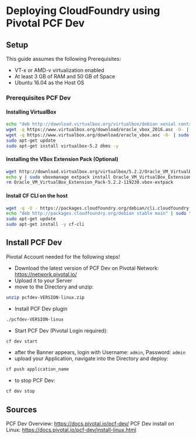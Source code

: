 # Deploying CloudFoundry using Pivotal PCF Dev

## Setup

This guide assumes the following Prerequisites:
- VT-x or AMD-v virtualization enabled
- At least 3 GB of RAM and 50 GB of Space
- Ubuntu 16.04 as the Host OS

### Prerequisites PCF Dev

#### Installing VirtualBox

```bash
echo "deb http://download.virtualbox.org/virtualbox/debian xenial contrib" | sudo tee -a /etc/apt/sources.list
wget -q https://www.virtualbox.org/download/oracle_vbox_2016.asc -O- | sudo apt-key add -
wget -q https://www.virtualbox.org/download/oracle_vbox.asc -O- | sudo apt-key add -
sudo apt-get update
sudo apt-get install virtualbox-5.2 dkms -y
```

#### Installing the VBox Extension Pack (Optional)

```bash
wget http://download.virtualbox.org/virtualbox/5.2.2/Oracle_VM_VirtualBox_Extension_Pack-5.2.2-119230.vbox-extpack
echo y | sudo vboxmanage extpack install Oracle_VM_VirtualBox_Extension_Pack-5.2.2-119230.vbox-extpack
rm Oracle_VM_VirtualBox_Extension_Pack-5.2.2-119230.vbox-extpack
```

#### Install CF CLI on the host

```bash
wget -q -O - https://packages.cloudfoundry.org/debian/cli.cloudfoundry.org.key | sudo apt-key add -
echo "deb http://packages.cloudfoundry.org/debian stable main" | sudo tee /etc/apt/sources.list.d/cloudfoundry-cli.list
sudo apt-get update
sudo apt-get install -y cf-cli
```

## Install PCF Dev
Pivotal Account needed for the following steps!
- Download the latest version of PCF Dev on Pivotal Network: https://network.pivotal.io/
- Upload it to your Server
- move to the Directory and unzip:
```bash
unzip pcfdev-VERSION-linux.zip
```
- Install PCF Dev plugin
```bash
./pcfdev-VERSION-linux
```
- Start PCF Dev (Pivotal Login required):
```bash
cf dev start
```
- after the Banner appears, login with Username: `admin`, Password: `admin`
- upload your Application, navigate into the Directory and deploy:
```bash
cf push application_name
```
- to stop PCF Dev:
```bash
cf dev stop
```

## Sources

PCF Dev Overview: https://docs.pivotal.io/pcf-dev/
PCF Dev install on Linux: https://docs.pivotal.io/pcf-dev/install-linux.html
